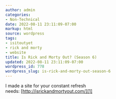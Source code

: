 ```yaml
---
author: admin
categories:
- Non-Technical
date: 2022-08-11 23:11:09-07:00
markup: html
source: wordpress
tags:
- isitoutyet
- rick and morty
- website
title: Is Rick and Morty Out? (Season 6)
updated: 2022-08-11 23:11:09-07:00
wordpress_id: 778
wordpress_slug: is-rick-and-morty-out-season-6
---
```

I made a site for your constant refresh needs: [http://isrickandmortyout.com/][1]

[1]: http://isrickandmortyout.com/

